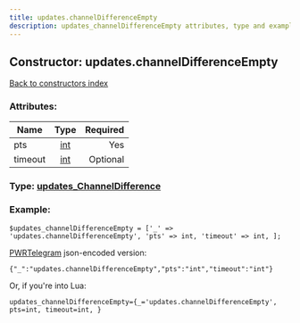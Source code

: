 ```yaml
---
title: updates.channelDifferenceEmpty
description: updates_channelDifferenceEmpty attributes, type and example
---
```

## Constructor: updates.channelDifferenceEmpty  
[Back to constructors index](index.md)



### Attributes:

| Name     |    Type       | Required |
|----------|:-------------:|---------:|
|pts|[int](../types/int.md) | Yes|
|timeout|[int](../types/int.md) | Optional|



### Type: [updates\_ChannelDifference](../types/updates_ChannelDifference.md)


### Example:

```
$updates_channelDifferenceEmpty = ['_' => 'updates.channelDifferenceEmpty', 'pts' => int, 'timeout' => int, ];
```  

[PWRTelegram](https://pwrtelegram.xyz) json-encoded version:

```
{"_":"updates.channelDifferenceEmpty","pts":"int","timeout":"int"}
```


Or, if you're into Lua:  


```
updates_channelDifferenceEmpty={_='updates.channelDifferenceEmpty', pts=int, timeout=int, }

```


